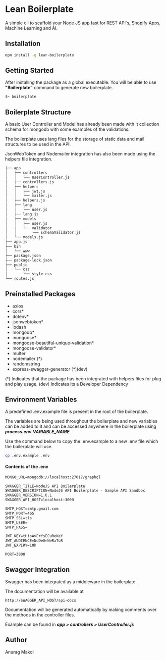 # Lean Boilerplate

A simple cli to scaffold your Node JS app fast for REST API's, Shopify Apps, Machine Learning and AI. 

## Installation 

```bash
npm install -g lean-boilerplate
```

## Getting Started

After installing the package as a global executable. You will be able to use **"Boilerplate"** command to generate new boilerplate.

```bash
$~ boilerplate
```

## Boilerplate Structure

A basic User Controller and Model has already been made with it collection schema for mongodb with some examples of the validations.

The boilerplate uses lang files for the storage of static data and mail structures to be used in the API.

JsonWebToken and Nodemailer integration has also been made using the helpers file integration.

```bash
├── app
│   ├── controllers
│   │   └── UserController.js
│   ├── controllers.js
│   ├── helpers
│   │   ├── jwt.js
│   │   └── mailer.js
│   ├── helpers.js
│   ├── lang
│   │   └── user.js
│   ├── lang.js
│   ├── models
│   │   ├── user.js
│   │   └── validator
│   │       └── schemaValidator.js
│   └── models.js
├── app.js
├── bin
│   └── www
├── package.json
├── package-lock.json
├── public
│   └── css
│       └── style.css
└── routes.js
```

## Preinstalled Packages

- axios
- cors*
- dotenv*
- jsonwebtoken*
- lodash
- mongodb*
- mongoose*
- mongoose-beautiful-unique-validation*
- mongoose-validator*
- multer
- nodemailer (*)
- randomstring
- express-swagger-generator (*)(dev)

(*) Indicates that the package has been integrated with helpers files for plug and play usage. 
(dev) Indicates its a Developer Dependency

## Environment Variables

A predefined .env.example file is present in the root of the boilerplate. 

The variables are being used throughout the boilerplate and new variables can be added to it and can be accessed anywhere in the boilerplate using **_process.env.VARIABLE_NAME_**

Use the command below to copy the .env.example to a new .env file which the boilerplate will use.

```bash
cp .env.example .env
```

#### Contents of the .env

```txt
MONGO_URL=mongodb://localhost:27017/graphql

SWAGGER_TITLE=NodeJS API Boilerplate
SWAGGER_DESCRIPTION=NodeJS API Boilerplate - Sample API Sandbox
SWAGGER_VERSION=1.0.1
SWAGGER_API_HOST=localhost:3000

SMTP_HOST=smtp.gmail.com
SMTP_PORT=465
SMTP_SSL=tls
SMTP_USER=
SMTP_PASS=

JWT_KEY=tHisAvErYsECuReKeY
JWT_AUDIENCE=NoDeGeNeRaToR
JWT_EXPIRY=10h

PORT=3000
```

## Swagger Integration

Swagger has been integrated as a middleware in the boilerplate. 

The documentation will be available at 

```
http://SWAGGER_API_HOST/api-docs
```

Documentation will be generated automatically by making comments over the methods in the controller files.

Example can be found in **_app > controllers > UserController.js_**

## Author 

Anurag Makol